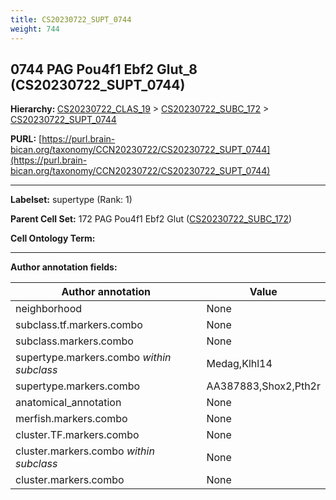 ```yaml
---
title: CS20230722_SUPT_0744
weight: 744
---
```

## 0744 PAG Pou4f1 Ebf2 Glut_8 (CS20230722_SUPT_0744)
<b>Hierarchy: </b>
[CS20230722_CLAS_19](../CS20230722_CLAS_19) >
[CS20230722_SUBC_172](../CS20230722_SUBC_172) >
[CS20230722_SUPT_0744](../CS20230722_SUPT_0744)

**PURL:** [https://purl.brain-bican.org/taxonomy/CCN20230722/CS20230722_SUPT_0744](https://purl.brain-bican.org/taxonomy/CCN20230722/CS20230722_SUPT_0744)

---


**Labelset:** supertype (Rank: 1)

**Parent Cell Set:** 172 PAG Pou4f1 Ebf2 Glut ([CS20230722_SUBC_172](../CS20230722_SUBC_172))



**Cell Ontology Term:** 

[MARKER GENES.]: #


---

[TRANSFERRED ANNOTATIONS.]: #


[AUTHOR ANNOTATION FIELDS.]: #


**Author annotation fields:**

| Author annotation | Value |
|-------------------|-------|
|neighborhood|None|
|subclass.tf.markers.combo|None|
|subclass.markers.combo|None|
|supertype.markers.combo _within subclass_|Medag,Klhl14|
|supertype.markers.combo|AA387883,Shox2,Pth2r|
|anatomical_annotation|None|
|merfish.markers.combo|None|
|cluster.TF.markers.combo|None|
|cluster.markers.combo _within subclass_|None|
|cluster.markers.combo|None|
